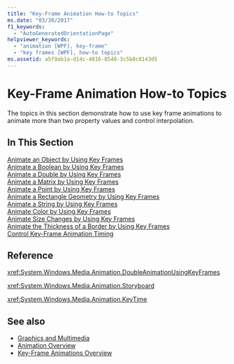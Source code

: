 ```yaml
---
title: "Key-Frame Animation How-to Topics"
ms.date: "03/30/2017"
f1_keywords: 
  - "AutoGeneratedOrientationPage"
helpviewer_keywords: 
  - "animation [WPF], key-frame"
  - "key frames [WPF], how-to topics"
ms.assetid: a5f9ab1a-d14c-4816-8540-3c5b8c8143d5
---
```

# Key-Frame Animation How-to Topics
The topics in this section demonstrate how to use key frame animations to animate more than two property values and control interpolation.  
  
## In This Section  
 [Animate an Object by Using Key Frames](how-to-animate-an-object-by-using-key-frames.md)  
 [Animate a Boolean by Using Key Frames](how-to-animate-a-boolean-by-using-key-frames.md)  
 [Animate a Double by Using Key Frames](how-to-animate-a-double-by-using-key-frames.md)  
 [Animate a Matrix by Using Key Frames](how-to-animate-a-matrix-by-using-key-frames.md)  
 [Animate a Point by Using Key Frames](how-to-animate-a-point-by-using-key-frames.md)  
 [Animate a Rectangle Geometry by Using Key Frames](how-to-animate-a-rectangle-geometry-by-using-key-frames.md)  
 [Animate a String by Using Key Frames](how-to-animate-a-string-by-using-key-frames.md)  
 [Animate Color by Using Key Frames](how-to-animate-color-by-using-key-frames.md)  
 [Animate Size Changes by Using Key Frames](how-to-animate-size-changes-by-using-key-frames.md)  
 [Animate the Thickness of a Border by Using Key Frames](how-to-animate-the-thickness-of-a-border-by-using-key-frames.md)  
 [Control Key-Frame Animation Timing](how-to-control-key-frame-animation-timing.md)  
  
## Reference  
 <xref:System.Windows.Media.Animation.DoubleAnimationUsingKeyFrames>  
  
 <xref:System.Windows.Media.Animation.Storyboard>  
  
 <xref:System.Windows.Media.Animation.KeyTime>  
  
## See also

- [Graphics and Multimedia](index.md)
- [Animation Overview](animation-overview.md)
- [Key-Frame Animations Overview](key-frame-animations-overview.md)
